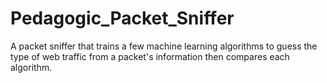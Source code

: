 # Pedagogic_Packet_Sniffer
A packet sniffer that trains a few machine learning algorithms to guess the type of web traffic from a packet's information then compares each algorithm.
